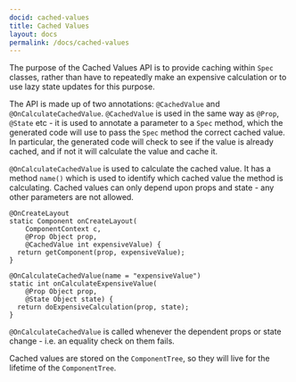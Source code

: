 ```yaml
---
docid: cached-values
title: Cached Values
layout: docs
permalink: /docs/cached-values
---
```


The purpose of the Cached Values API is to provide caching within `Spec` classes, rather than have to repeatedly make an expensive calculation or to use lazy state updates for this purpose.

The API is made up of two annotations: `@CachedValue` and `@OnCalculateCachedValue`. `@CachedValue` is used in the same way as `@Prop`, `@State` etc - it is used to annotate a parameter to a `Spec` method, which the generated code will use to pass the `Spec` method the correct cached value. In particular, the generated code will check to see if the value is already cached, and if not it will calculate the value and cache it.

`@OnCalculateCachedValue` is used to calculate the cached value. It has a method `name()` which is used to identify which cached value the method is calculating. Cached values can only depend upon props and state - any other parameters are not allowed.

```
@OnCreateLayout
static Component onCreateLayout(
    ComponentContext c,
    @Prop Object prop,
    @CachedValue int expensiveValue) {
  return getComponent(prop, expensiveValue);
}

@OnCalculateCachedValue(name = "expensiveValue")
static int onCalculateExpensiveValue(
    @Prop Object prop,
    @State Object state) {
  return doExpensiveCalculation(prop, state);
}
```

`@OnCalculateCachedValue` is called whenever the dependent props or state change - i.e. an equality check on them fails. 

Cached values are stored on the `ComponentTree`, so they will live for the lifetime of the `ComponentTree`.
